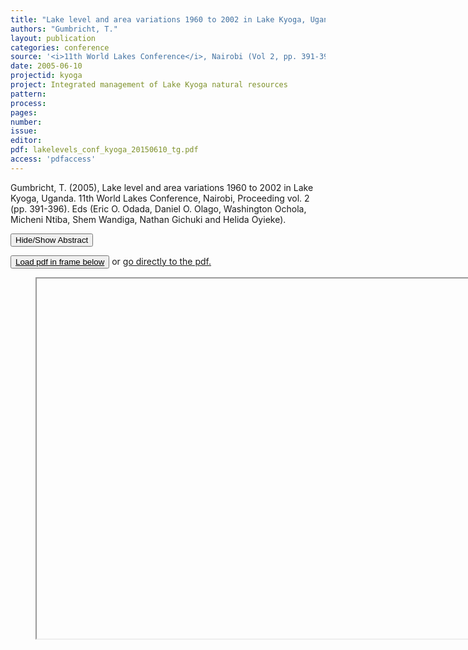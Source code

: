 ```yaml
---
title: "Lake level and area variations 1960 to 2002 in Lake Kyoga, Uganda"
authors: "Gumbricht, T."
layout: publication
categories: conference
source: '<i>11th World Lakes Conference</i>, Nairobi (Vol 2, pp. 391-396)'
date: 2005-06-10
projectid: kyoga
project: Integrated management of Lake Kyoga natural resources
pattern:
process:
pages:
number:
issue:
editor:
pdf: lakelevels_conf_kyoga_20150610_tg.pdf
access: 'pdfaccess'
---
```

<script>
  function setIframeSrc() {
    document.getElementById("pdfFrame").src = "http://docs.google.com/gview?url={{ site.commonurl }}/pdf/{{ page.pdf }}&embedded=true";
  }
</script

<script src="https://karttur.github.io/common/assets/js/karttur/togglediv.js"></script>

Gumbricht, T. (2005), Lake level and area variations 1960 to 2002 in Lake Kyoga, Uganda. 11th World Lakes Conference, Nairobi, Proceeding vol. 2 (pp. 391-396). Eds (Eric O. Odada, Daniel O. Olago, Washington Ochola, Micheni Ntiba, Shem Wandiga, Nathan Gichuki and Helida Oyieke).


<button id= "toggle-codelbtn" onclick="hiddencode('toggle-abstract')">Hide/Show Abstract</button>

<div id="toggle-abstract" style="display:none">
  Lake Kyoga is a shallow lake in central Uganda of 3 to 5 m depth forming part of the Equatorial lake system. The lake is around 3000 km2 and the local basin (57,000 km2) drains large parts of Uganda. However, more than 90 % of the inflow originates from the Victoria Nile. The 1997/98 El Niño flood displaced hundreds of families and dislocated sudds that formed a plug at the outlet which rose the lake level almost 2 meters. Subsequent high flood levels in 2000 destroyed several settlements and led to the drowning of many people. The increase of the lake surface has meant loss of substantial areas of fertile soil, but is also reported by the local communities to have led to higher fish production. In this study, time series of Landsat MSS and (E)TM satellite images has been used to trace recent changes in the area of Lake Kyoga, and compare the flooding data with water levels.
</div>


<a></a>
<button onclick="setIframeSrc()"><span
 style="text-decoration:underline;">Load pdf in frame below</span></button> or
<a style="text-decoration:underline;" href="{{ site.commonurl }}/pdf/{{ page.pdf }}">
  go directly to the pdf.
</a>

<figure>
  <iframe id="pdfFrame"
    style="width:720px; height:576px;" frameborder="1">
  </iframe>
</figure>
